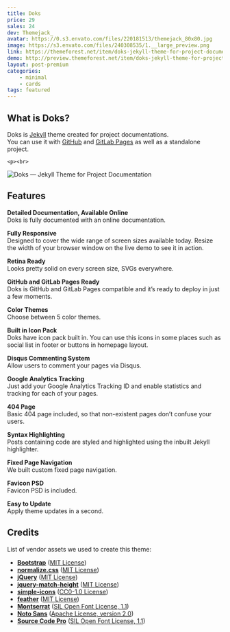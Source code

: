 ```yaml
---
title: Doks
price: 29
sales: 24
dev: Themejack_
avatar: https://0.s3.envato.com/files/220181513/themejack_80x80.jpg
image: https://s3.envato.com/files/240308535/1.__large_preview.png
link: https://themeforest.net/item/doks-jekyll-theme-for-project-documentation/21102900
demo: http://preview.themeforest.net/item/doks-jekyll-theme-for-project-documentation/full_screen_preview/21102900
layout: post-premium
categories:
    - minimal
    - cards
tags: featured
---
```


<div class="user-html"><h2 id="item-description__what-is-doks">What is Doks?</h2>
<p>Doks is <a href="https://jekyllrb.com/" rel="nofollow">Jekyll</a> theme created for project documentations.<br>
You can use it with <a href="https://pages.github.com/" rel="nofollow">GitHub</a> and <a href="https://about.gitlab.com/features/pages/" rel="nofollow">GitLab Pages</a> as well as a standalone project.</p>

	<p><br>
<img src="https://i1.wp.com/anteprimorac.com.hr/content/uploads/2017/12/doks-3.png?resize=616%2C3544" alt="Doks — Jekyll Theme for Project Documentation"></p>


<h2 id="item-description__features">Features</h2>
<p><strong>Detailed Documentation, Available Online</strong><br>Doks is fully documented with an online documentation.</p>

<p><strong>Fully Responsive</strong><br>Designed to cover the wide range of screen sizes available today. Resize the width of your browser window on the live demo to see it in action.</p>

<p><strong>Retina Ready</strong><br>Looks pretty solid on every screen size, SVGs everywhere.</p>

<p><strong>GitHub and GitLab Pages Ready</strong><br>Doks is GitHub and GitLab Pages compatible and it’s ready to deploy in just a few moments.</p>

<p><strong>Color Themes</strong><br>Choose between 5 color themes.</p>

<p><strong>Built in Icon Pack</strong><br>Doks have icon pack built in. You can use this icons in some places such as social list in footer or buttons in homepage layout.</p>

<p><strong>Disqus Commenting System</strong><br>Allow users to comment your pages via Disqus.</p>

<p><strong>Google Analytics Tracking</strong><br>Just add your Google Analytics Tracking ID and enable statistics and tracking for each of your pages.</p>

<p><strong>404 Page</strong><br>Basic 404 page included, so that non-existent pages don’t confuse your users.</p>

<p><strong>Syntax Highlighting</strong><br>Posts containing code are styled and highlighted using the inbuilt Jekyll highlighter.</p>

<p><strong>Fixed Page Navigation</strong><br>We built custom fixed page navigation.</p>

<p><strong>Favicon PSD</strong><br>Favicon PSD is included.</p>

<p><strong>Easy to Update</strong><br>Apply theme updates in a second.</p>

<h2 id="item-description__credits">Credits</h2>
<p>List of vendor assets we used to create this theme:</p>
<ul>
  <li>
<a href="https://github.com/twbs/bootstrap" rel="nofollow"><strong>Bootstrap</strong></a> (<a href="https://github.com/twbs/bootstrap/blob/master/LICENSE" rel="nofollow">MIT License</a>)</li>
  <li>
<a href="https://github.com/necolas/normalize.css" rel="nofollow"><strong>normalize.css</strong></a> (<a href="https://github.com/necolas/normalize.css/blob/master/LICENSE.md" rel="nofollow">MIT License</a>)</li>
  <li>
<a href="http://jquery.com" rel="nofollow"><strong>jQuery</strong></a> (<a href="https://tldrlegal.com/license/mit-license" rel="nofollow">MIT License</a>)</li>
  <li>
<a href="https://github.com/liabru/jquery-match-height" rel="nofollow"><strong>jquery-match-height</strong></a> (<a href="https://github.com/liabru/jquery-match-height/blob/master/LICENSE" rel="nofollow">MIT License</a>)</li>
  <li>
<a href="https://github.com/simple-icons/simple-icons" rel="nofollow"><strong>simple-icons</strong></a> (<a href="https://github.com/simple-icons/simple-icons/blob/develop/LICENSE.md" rel="nofollow">CC0-1.0 License</a>)</li>
  <li>
<a href="https://github.com/colebemis/feather" rel="nofollow"><strong>feather</strong></a> (<a href="https://github.com/colebemis/feather/blob/master/LICENSE" rel="nofollow">MIT License</a>)</li>
  <li>
<a href="https://fonts.google.com/specimen/Montserrat" rel="nofollow"><strong>Montserrat</strong></a> (<a href="http://scripts.sil.org/cms/scripts/page.php?site_id=nrsi&amp;id=OFL" rel="nofollow">SIL Open Font License, 1.1</a>)</li>
  <li>
<a href="https://fonts.google.com/specimen/Noto+Sans" rel="nofollow"><strong>Noto Sans</strong></a> (<a href="http://www.apache.org/licenses/LICENSE-2.0.html" rel="nofollow">Apache License, version 2.0</a>)</li>
  <li>
<a href="https://fonts.google.com/specimen/Source+Code+Pro" rel="nofollow"><strong>Source Code Pro</strong></a> (<a href="http://scripts.sil.org/cms/scripts/page.php?site_id=nrsi&amp;id=OFL" rel="nofollow">SIL Open Font License, 1.1</a>)</li>
</ul></div>